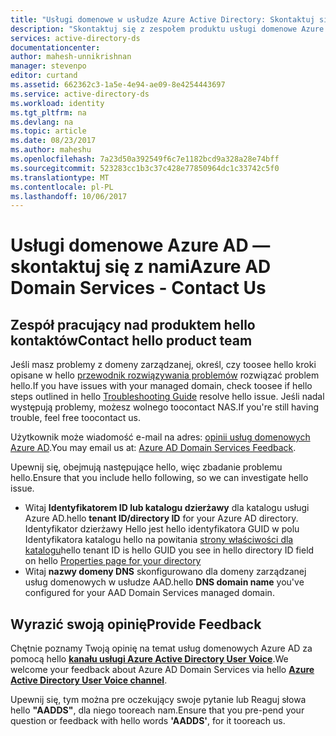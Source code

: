 ```yaml
---
title: "Usługi domenowe w usłudze Azure Active Directory: Skontaktuj się z nami | Dokumentacja firmy Microsoft"
description: "Skontaktuj się z zespołem produktu usługi domenowe Azure AD hello"
services: active-directory-ds
documentationcenter: 
author: mahesh-unnikrishnan
manager: stevenpo
editor: curtand
ms.assetid: 662362c3-1a5e-4e94-ae09-8e4254443697
ms.service: active-directory-ds
ms.workload: identity
ms.tgt_pltfrm: na
ms.devlang: na
ms.topic: article
ms.date: 08/23/2017
ms.author: maheshu
ms.openlocfilehash: 7a23d50a392549f6c7e1182bcd9a328a28e74bff
ms.sourcegitcommit: 523283cc1b3c37c428e77850964dc1c33742c5f0
ms.translationtype: MT
ms.contentlocale: pl-PL
ms.lasthandoff: 10/06/2017
---
```

# <a name="azure-ad-domain-services---contact-us"></a><span data-ttu-id="30f06-103">Usługi domenowe Azure AD — skontaktuj się z nami</span><span class="sxs-lookup"><span data-stu-id="30f06-103">Azure AD Domain Services - Contact Us</span></span>
## <a name="contact-hello-product-team"></a><span data-ttu-id="30f06-104">Zespół pracujący nad produktem hello kontaktów</span><span class="sxs-lookup"><span data-stu-id="30f06-104">Contact hello product team</span></span>
<span data-ttu-id="30f06-105">Jeśli masz problemy z domeny zarządzanej, określ, czy toosee hello kroki opisane w hello [przewodnik rozwiązywania problemów](active-directory-ds-troubleshooting.md) rozwiązać problem hello.</span><span class="sxs-lookup"><span data-stu-id="30f06-105">If you have issues with your managed domain, check toosee if hello steps outlined in hello [Troubleshooting Guide](active-directory-ds-troubleshooting.md) resolve hello issue.</span></span> <span data-ttu-id="30f06-106">Jeśli nadal występują problemy, możesz wolnego toocontact NAS.</span><span class="sxs-lookup"><span data-stu-id="30f06-106">If you're still having trouble, feel free toocontact us.</span></span>

<span data-ttu-id="30f06-107">Użytkownik może wiadomość e-mail na adres: [opinii usług domenowych Azure AD](mailto:aaddsfb@microsoft.com).</span><span class="sxs-lookup"><span data-stu-id="30f06-107">You may email us at: [Azure AD Domain Services Feedback](mailto:aaddsfb@microsoft.com).</span></span>

<span data-ttu-id="30f06-108">Upewnij się, obejmują następujące hello, więc zbadanie problemu hello.</span><span class="sxs-lookup"><span data-stu-id="30f06-108">Ensure that you include hello following, so we can investigate hello issue.</span></span>

* <span data-ttu-id="30f06-109">Witaj **Identyfikatorem ID lub katalogu dzierżawy** dla katalogu usługi Azure AD.</span><span class="sxs-lookup"><span data-stu-id="30f06-109">hello **tenant ID/directory ID** for your Azure AD directory.</span></span> <span data-ttu-id="30f06-110">Identyfikator dzierżawy Hello jest hello identyfikatora GUID w polu Identyfikatora katalogu hello na powitania [strony właściwości dla katalogu](https://ms.portal.azure.com/#blade/Microsoft_AAD_IAM/ActiveDirectoryMenuBlade/Properties)</span><span class="sxs-lookup"><span data-stu-id="30f06-110">hello tenant ID is hello GUID you see in hello directory ID field on hello [Properties page for your directory](https://ms.portal.azure.com/#blade/Microsoft_AAD_IAM/ActiveDirectoryMenuBlade/Properties)</span></span>
* <span data-ttu-id="30f06-111">Witaj **nazwy domeny DNS** skonfigurowano dla domeny zarządzanej usług domenowych w usłudze AAD.</span><span class="sxs-lookup"><span data-stu-id="30f06-111">hello **DNS domain name** you've configured for your AAD Domain Services managed domain.</span></span>

## <a name="provide-feedback"></a><span data-ttu-id="30f06-112">Wyrazić swoją opinię</span><span class="sxs-lookup"><span data-stu-id="30f06-112">Provide Feedback</span></span>
<span data-ttu-id="30f06-113">Chętnie poznamy Twoją opinię na temat usług domenowych Azure AD za pomocą hello  **[kanału usługi Azure Active Directory User Voice](https://feedback.azure.com/forums/169401-azure-active-directory/)**.</span><span class="sxs-lookup"><span data-stu-id="30f06-113">We welcome your feedback about Azure AD Domain Services via hello **[Azure Active Directory User Voice channel](https://feedback.azure.com/forums/169401-azure-active-directory/)**.</span></span>

<span data-ttu-id="30f06-114">Upewnij się, tym można pre oczekujący swoje pytanie lub Reaguj słowa hello **"AADDS"**, dla niego tooreach nam.</span><span class="sxs-lookup"><span data-stu-id="30f06-114">Ensure that you pre-pend your question or feedback with hello words **'AADDS'**, for it tooreach us.</span></span>

